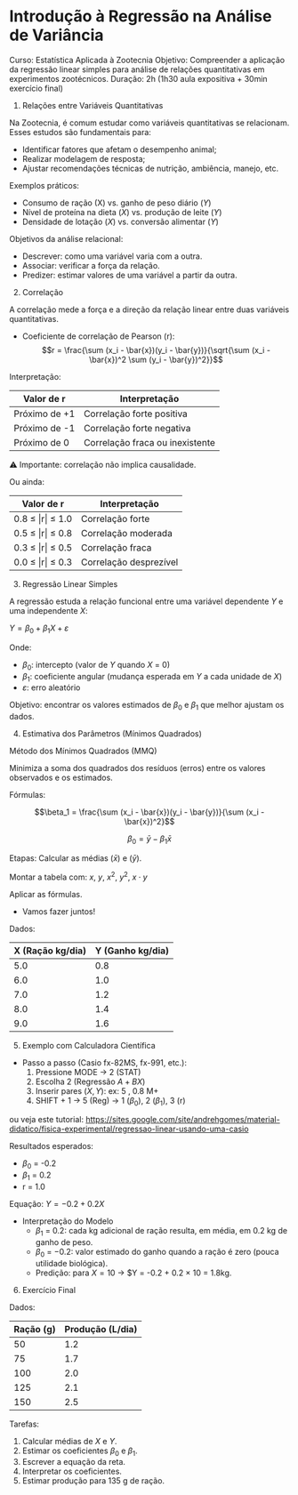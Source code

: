 # Introdução à Regressão na Análise de Variância
Curso: Estatística Aplicada à Zootecnia
Objetivo: Compreender a aplicação da regressão linear simples para análise de relações quantitativas em experimentos zootécnicos.
Duração: 2h (1h30 aula expositiva + 30min exercício final)

1. Relações entre Variáveis Quantitativas

Na Zootecnia, é comum estudar como variáveis quantitativas se relacionam. Esses estudos são fundamentais para:

- Identificar fatores que afetam o desempenho animal;
- Realizar modelagem de resposta;
- Ajustar recomendações técnicas de nutrição, ambiência, manejo, etc.

Exemplos práticos:
- Consumo de ração (X) vs. ganho de peso diário ($Y$)
- Nível de proteína na dieta ($X$) vs. produção de leite ($Y$)
- Densidade de lotação ($X$) vs. conversão alimentar ($Y$)

Objetivos da análise relacional:
- Descrever: como uma variável varia com a outra.
- Associar: verificar a força da relação.
- Predizer: estimar valores de uma variável a partir da outra.

2. Correlação

A correlação mede a força e a direção da relação linear entre duas variáveis quantitativas.

-	Coeficiente de correlação de Pearson (r):
$$r = \frac{\sum (x_i - \bar{x})(y_i - \bar{y})}{\sqrt{\sum (x_i - \bar{x})^2 \sum (y_i - \bar{y})^2}}$$

Interpretação:

| Valor de r    | Interpretação                   |
|---------------|---------------------------------|
| Próximo de +1 | Correlação forte positiva       |
| Próximo de -1 | Correlação forte negativa       |
| Próximo de 0  | Correlação fraca ou inexistente |

⚠️ Importante: correlação não implica causalidade.

Ou ainda:

| Valor de r        | Interpretação           |
|-------------------|-------------------------|
| 0.8 ≤ \|r\| ≤ 1.0 | Correlação forte        |
| 0.5 ≤ \|r\| ≤ 0.8 | Correlação moderada     |
| 0.3 ≤ \|r\| ≤ 0.5 | Correlação fraca        |
| 0.0 ≤ \|r\| ≤ 0.3 | Correlação desprezível  |

3. Regressão Linear Simples

A regressão estuda a relação funcional entre uma variável dependente $Y$ e uma independente $X$:

$Y = \beta_0 + \beta_1 X + \varepsilon$

Onde:
  - $\beta_0$: intercepto (valor de $Y$ quando $X$ = $0$)
  - $\beta_1$: coeficiente angular (mudança esperada em $Y$ a cada unidade de $X$)
  - $\varepsilon$: erro aleatório

Objetivo: encontrar os valores estimados de $\beta_0$ e $\beta_1$ que melhor ajustam os dados.

4. Estimativa dos Parâmetros (Mínimos Quadrados)

Método dos Mínimos Quadrados (MMQ)

Minimiza a soma dos quadrados dos resíduos (erros) entre os valores observados e os estimados.

Fórmulas:

$$\beta_1 = \frac{\sum (x_i - \bar{x})(y_i - \bar{y})}{\sum (x_i - \bar{x})^2}$$

$$\beta_0 = \bar{y} - \beta_1 \bar{x}$$

Etapas:
Calcular as médias $(\bar{x})$ e $(\bar{y})$. 

Montar a tabela com: $x$, $y$, $x^2$, $y^2$, $x \cdot y$

Aplicar as fórmulas.

- Vamos fazer juntos!

Dados:

| X (Ração kg/dia) | Y (Ganho kg/dia) |
|------------------|------------------|
| 5.0              | 0.8              |
| 6.0              | 1.0              |
| 7.0              | 1.2              |
| 8.0              | 1.4              |
| 9.0              | 1.6              |

5. Exemplo com Calculadora Científica

- Passo a passo (Casio fx-82MS, fx-991, etc.):
  1. Pressione MODE → 2 (STAT)
  2. Escolha 2 (Regressão $A+BX$)
  3. Inserir pares $(X, Y)$: ex: $5$ , $0.8$ M+
  4. SHIFT $+$ $1$ → 5 (Reg) → $1$ ($\beta_0$), $2$ ($\beta_1$), $3$ (r)
 
ou veja este tutorial: https://sites.google.com/site/andrehgomes/material-didatico/fisica-experimental/regressao-linear-usando-uma-casio

Resultados esperados:
- $\beta_0$ = -0.2
- $\beta_1$ = 0.2
- r = 1.0

Equação: $Y = -0.2 + 0.2X$

- Interpretação do Modelo
  - $\beta_1$ $=$ $0.2$: cada kg adicional de ração resulta, em média, em $0.2$ kg de ganho de peso.
  - $\beta_0$ $=$ $-0.2$: valor estimado do ganho quando a ração é zero (pouca utilidade biológica).
  - Predição: para $X = 10$ → $Y = -0.2 + 0.2 × 10 = $1.8$kg.

6. Exercício Final

Dados:

| Ração (g) | Produção (L/dia) |
|-----------|------------------|
| 50        | 1.2              |
| 75        | 1.7              |
| 100       | 2.0              |
| 125       | 2.1              |
| 150       | 2.5              |

Tarefas:
1. Calcular médias de $X$ e $Y$.
2. Estimar os coeficientes $\beta_0$ e $\beta_1$.
3. Escrever a equação da reta.
4. Interpretar os coeficientes.
5. Estimar produção para $135$ g de ração.
